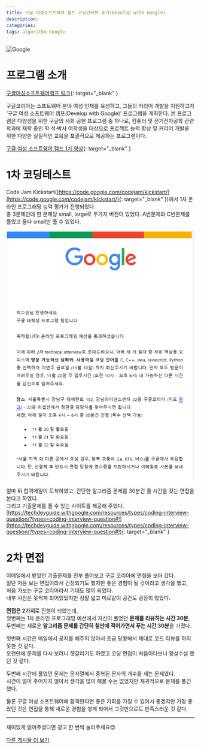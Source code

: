```yaml
---
title: 구글 여성소프트웨어 캠프 코딩인터뷰 후기(Develop with Google)
description: 
categories: 
tags: algorithm Google
---
```


![Google](https://thumbs.gfycat.com/HilariousSphericalKoala-mobile.jpg)

# 프로그램 소개

[구글여성소프트웨어캠프 링크](https://events.withgoogle.com/dwg/){: target="_blank" }  

구글코리아는 소프트웨어 분야 여성 인재를 육성하고, 그들의 커리어 개발을 지원하고자 ‘구글 여성 소프트웨어 캠프(Develop with Google)’ 프로그램을 개최한다. 
본 프로그램은 다양성을 위한 구글의 사회 공헌 프로그램 중 하나로, 컴퓨터 및 전기전자공학 관련 학과에 재학 중인 학·석·박사 여학생을 대상으로 프로젝트 능력 향상 및 
커리어 개발을 위한 다양한 실질적인 교육을 포괄적으로 제공하는 프로그램이다.

[구글 여성 소프트웨어 캠프 1기 영상](https://youtu.be/-oZruRD1F2s?t=0s){: target="_blank" }  

# 1차 코딩테스트

Code Jam Kickstart([https://code.google.com/codejam/kickstart/](https://code.google.com/codejam/kickstart/){: target="_blank" })에서 1차 온라인 프로그래밍 능력 평가가 진행되었다.  
총 3문제인데 한 문제당 small, large로 두가지 버전이 있었다. A번문제와 C번문제를 풀었고 둘다 small만 풀 수 있었다.  

![구글합격메일](/assets/images/googlemail.png)  

얼마 뒤 합격메일이 도착하였고, 간단한 알고리즘 문제를 30분간 풀 시간을 갖는 면접을 본다고 하였다.  
그리고 기출문제를 풀 수 있는 사이트를 제공해 주었다.  
[https://techdevguide.withgoogle.com/resources/types/coding-interview-question/?types=coding-interview-question#!](https://techdevguide.withgoogle.com/resources/types/coding-interview-question/?types=coding-interview-question#!){: target="_blank" }

# 2차 면접

이메일에서 받았던 기출문제를 전부 풀어보고 구글 코리아에 면접을 보러 갔다.  
일단 처음 보는 면접이라서 긴장되기도 했지만 좋은 경험이 될 것이라고 생각을 했고,  
처음 가보는 구글 코리아라서 기대도 많이 되었다.  
내부 사진은 못찍게 되어있었지만 정말 넓고 미로같이 공간도 굉장히 많았다.  

**면접은 2가지**로 진행이 되었는데,  
첫번째는 1차 온라인 프로그래밍 예선에서 자신이 풀었던 **문제를 리뷰하는 시간 30분**,  
두번째는 새로운 **알고리즘 문제를 간단히 칠판에 적어가면서 푸는 시간 30분**을 가졌다. 

첫번째 시간은 메일에서 공지를 해주지 않아서 조금 당황해서 제대로 코드 리뷰를 하지 못한 것 같다.  
오랜만에 문제를 다시 보려니 헷갈리기도 하였고 코딩 면접이 처음이다보니 횡설수설 했던 것 같다.  

두번째 시간에 풀었던 문제는 문자열에서 중복된 문자의 개수를 세는 문제였다.  
시간이 얼마 주어지지 않아서 생각을 많이 해볼 수는 없었지만 재귀적으로 문제를 풀긴 했다.  

물론 구글 여성 소프트웨어에 합격한다면 좋은 기회를 가질 수 있어서 좋겠지만 가장 좋았던 것은 면접을 통해 새로운 경험을 쌓게 되어서 그것만으로도 만족스러운 것 같다.

---

재미있게 읽어주셨다면 광고 한 번씩 눌러주세요😊

[다른 게시물 더 보기](https://groovypark.github.io/)

